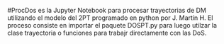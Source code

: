 #ProcDos es la Jupyter Notebook para procesar trayectorias de DM utilizando el modelo del 2PT programado en python por J. Martín H.
El proceso consiste en importar el paquete DOSPT.py para luego utilzar la clase trayectoria o funciones para trabajr directamente con las DoS.
